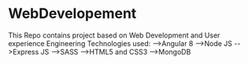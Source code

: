 # WebDevelopement
This Repo contains project based on Web Development and User experience Engineering
Technologies used:
-->Angular 8
-->Node JS
-->Express JS
-->SASS
-->HTML5 and CSS3
-->MongoDB

